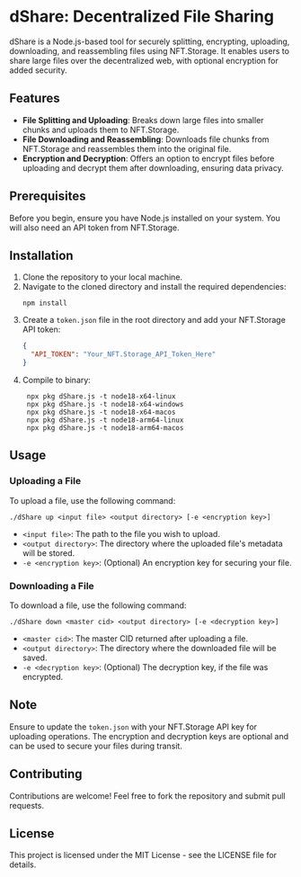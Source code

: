 # dShare: Decentralized File Sharing

dShare is a Node.js-based tool for securely splitting, encrypting, uploading, downloading, and reassembling files using NFT.Storage. It enables users to share large files over the decentralized web, with optional encryption for added security.

## Features

- **File Splitting and Uploading**: Breaks down large files into smaller chunks and uploads them to NFT.Storage.
- **File Downloading and Reassembling**: Downloads file chunks from NFT.Storage and reassembles them into the original file.
- **Encryption and Decryption**: Offers an option to encrypt files before uploading and decrypt them after downloading, ensuring data privacy.

## Prerequisites

Before you begin, ensure you have Node.js installed on your system. You will also need an API token from NFT.Storage.

## Installation

1. Clone the repository to your local machine.
2. Navigate to the cloned directory and install the required dependencies:
    ```
    npm install
    ```
3. Create a `token.json` file in the root directory and add your NFT.Storage API token:
    ```json
    {
      "API_TOKEN": "Your_NFT.Storage_API_Token_Here"
    }
    ```
4. Compile to binary:
    ```
     npx pkg dShare.js -t node18-x64-linux
     npx pkg dShare.js -t node18-x64-windows
     npx pkg dShare.js -t node18-x64-macos
     npx pkg dShare.js -t node18-arm64-linux
     npx pkg dShare.js -t node18-arm64-macos
    ```

## Usage

### Uploading a File

To upload a file, use the following command:

```
./dShare up <input file> <output directory> [-e <encryption key>]
```

- `<input file>`: The path to the file you wish to upload.
- `<output directory>`: The directory where the uploaded file's metadata will be stored.
- `-e <encryption key>`: (Optional) An encryption key for securing your file.

### Downloading a File

To download a file, use the following command:

```
./dShare down <master cid> <output directory> [-e <decryption key>]
```


- `<master cid>`: The master CID returned after uploading a file.
- `<output directory>`: The directory where the downloaded file will be saved.
- `-e <decryption key>`: (Optional) The decryption key, if the file was encrypted.

## Note

Ensure to update the `token.json` with your NFT.Storage API key for uploading operations. The encryption and decryption keys are optional and can be used to secure your files during transit.

## Contributing

Contributions are welcome! Feel free to fork the repository and submit pull requests.

## License

This project is licensed under the MIT License - see the LICENSE file for details.
